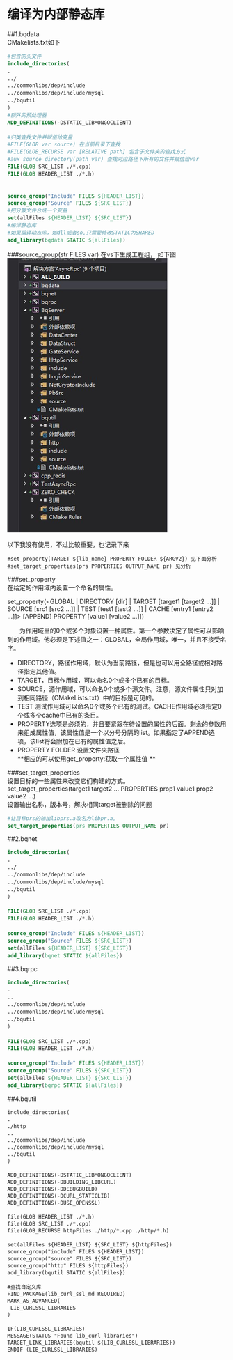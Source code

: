 # 编译为内部静态库
##1.bqdata   
CMakelists.txt如下  
```cmake
#包含的头文件
include_directories(
. 
../
../commonlibs/dep/include 
../commonlibs/dep/include/mysql
../bqutil
)
#额外的预处理器
ADD_DEFINITIONS(-DSTATIC_LIBMONGOCLIENT)

#归类查找文件并赋值给变量
#FILE(GLOB var source) 在当前目录下查找
#FILE(GLOB_RECURSE var [RELATIVE path] 包含子文件夹的查找方式
#aux_source_directory(path var) 查找对应路径下所有的文件并赋值给var
FILE(GLOB SRC_LIST ./*.cpp)
FILE(GLOB HEADER_LIST ./*.h)


source_group("Include" FILES ${HEADER_LIST})
source_group("Source" FILES ${SRC_LIST})
#把分散文件合成一个变量
set(allFiles ${HEADER_LIST} ${SRC_LIST})
#编译静态库
#如果编译动态库，如dll或者so,只需要修改STATIC为SHARED
add_library(bqdata STATIC ${allFiles})
```

###source_group(str FILES var)
在vs下生成工程组，
如下图  
![解决方案图示](group.jpg)  


以下我没有使用，不过比较重要，也记录下来
```
#set_property(TARGET ${lib_name} PROPERTY FOLDER ${ARGV2}) 见下面分析
#set_target_properties(prs PROPERTIES OUTPUT_NAME pr) 见分析
```
###set_property  
在给定的作用域内设置一个命名的属性。

  set_property(<GLOBAL                            |
                DIRECTORY [dir]                   |
                TARGET    [target1 [target2 ...]] |
                SOURCE    [src1 [src2 ...]]       |
                TEST      [test1 [test2 ...]]     |
                CACHE     [entry1 [entry2 ...]]>
               [APPEND]
               PROPERTY <name> [value1 [value2 ...]])

　　为作用域里的0个或多个对象设置一种属性。第一个参数决定了属性可以影响到的作用域。他必须是下述值之一：GLOBAL，全局作用域，唯一，并且不接受名字。
  - DIRECTORY，路径作用域，默认为当前路径，但是也可以用全路径或相对路径指定其他值。
  - TARGET，目标作用域，可以命名0个或多个已有的目标。
  - SOURCE，源作用域，可以命名0个或多个源文件。注意，源文件属性只对加到相同路径（CMakeLists.txt）中的目标是可见的。
  - TEST 测试作用域可以命名0个或多个已有的测试。CACHE作用域必须指定0个或多个cache中已有的条目。  
  - PROPERTY选项是必须的，并且要紧跟在待设置的属性的后面。剩余的参数用来组成属性值，该属性值是一个以分号分隔的list。如果指定了APPEND选项，该list将会附加在已有的属性值之后。
   - PROPERTY FOLDER 设置文件夹路径  
  **相应的可以使用get_property:获取一个属性值  **
  
###set_target_properties  
设置目标的一些属性来改变它们构建的方式。  
 set_target_properties(target1 target2 ...
                        PROPERTIES prop1 value1
                        prop2 value2 ...)  
 设置输出名称，版本号，解决相同target被删除的问题  
 ```cmake
 #让目标prs的输出libprs.a改名为libpr.a。
 set_target_properties(prs PROPERTIES OUTPUT_NAME pr)
 ```
                        
##2.bqnet
```cmake
include_directories(
.
../ 
../commonlibs/dep/include
../commonlibs/dep/include/mysql
../bqutil
)

FILE(GLOB SRC_LIST ./*.cpp)
FILE(GLOB HEADER_LIST ./*.h)

source_group("Include" FILES ${HEADER_LIST})
source_group("Source" FILES ${SRC_LIST})
set(allFiles ${HEADER_LIST} ${SRC_LIST})
add_library(bqnet STATIC ${allFiles})
```

##3.bqrpc
```cmake
include_directories(
.
..
../commonlibs/dep/include
../commonlibs/dep/include/mysql
../bqutil
)

FILE(GLOB SRC_LIST ./*.cpp)
FILE(GLOB HEADER_LIST ./*.h)

source_group("Include" FILES ${HEADER_LIST})
source_group("Source" FILES ${SRC_LIST})
set(allFiles ${HEADER_LIST} ${SRC_LIST})
add_library(bqrpc STATIC ${allFiles})
```
##4.bqutil
```
include_directories(
. 
./http 
.. 
../commonlibs/dep/include
../commonlibs/dep/include/mysql
../bqutil
)

ADD_DEFINITIONS(-DSTATIC_LIBMONGOCLIENT)
ADD_DEFINITIONS(-DBUILDING_LIBCURL)
ADD_DEFINITIONS(-DDEBUGBUILD)
ADD_DEFINITIONS(-DCURL_STATICLIB)
ADD_DEFINITIONS(-DUSE_OPENSSL)

file(GLOB HEADER_LIST ./*.h)
file(GLOB SRC_LIST ./*.cpp)
file(GLOB_RECURSE httpFiles ./http/*.cpp ./http/*.h)

set(allFiles ${HEADER_LIST} ${SRC_LIST} ${httpFiles})
source_group("include" FILES ${HEADER_LIST})
source_group("source" FILES ${SRC_LIST})
source_group("http" FILES ${httpFiles})
add_library(bqutil STATIC ${allFiles})

#查找自定义库
FIND_PACKAGE(lib_curl_ssl_md REQUIRED)
MARK_AS_ADVANCED(
 LIB_CURLSSL_LIBRARIES
)

IF(LIB_CURLSSL_LIBRARIES)
MESSAGE(STATUS "Found lib_curl libraries")
TARGET_LINK_LIBRARIES(bqutil ${LIB_CURLSSL_LIBRARIES})
ENDIF (LIB_CURLSSL_LIBRARIES)
```
